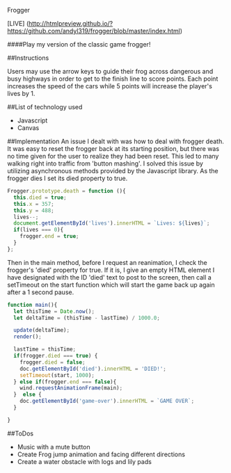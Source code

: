 Frogger

[LIVE] (http://htmlpreview.github.io/?https://github.com/andyl319/frogger/blob/master/index.html)

####Play my version of the classic game frogger!

##Instructions

Users may use the arrow keys to guide their frog across dangerous and busy highways in order to get to the finish line to score points. Each point increases the speed of the cars while 5 points will increase the player's lives by 1.

##List of technology used
* Javascript
* Canvas

##Implementation
An issue I dealt with was how to deal with frogger death. It was easy to reset the frogger back at its starting position, but there was no time given for the user to realize they had been reset. This led to many walking right into traffic from 'button mashing'. I solved this issue by utilizing asynchronous methods provided by the Javascript library. As the frogger dies I set its died property to true.

```javascript
Frogger.prototype.death = function (){
  this.died = true;
  this.x = 357;
  this.y = 488;
  lives--;
  document.getElementById('lives').innerHTML = `Lives: ${lives}`;
  if(lives === 0){
    frogger.end = true;
  }
};
```  

Then in the main method, before I request an reanimation, I check the frogger's 'died' property for true. If it is, I give an empty HTML element I have designated with the ID 'died' text to post to the screen, then call a setTimeout on the start function which will start the game back up again after a 1 second pause.

```javascript
function main(){
  let thisTime = Date.now();
  let deltaTime = (thisTime - lastTime) / 1000.0;

  update(deltaTime);
  render();

  lastTime = thisTime;
  if(frogger.died === true) {
    frogger.died = false;
    doc.getElementById('died').innerHTML = 'DIED!';
    setTimeout(start, 1000);
  } else if(frogger.end === false){
    wind.requestAnimationFrame(main);
  }  else {
    doc.getElementById('game-over').innerHTML = `GAME OVER`;
  }

}
```
##ToDos
- Music with a mute button
- Create Frog jump animation and facing different directions
- Create a water obstacle with logs and lily pads
